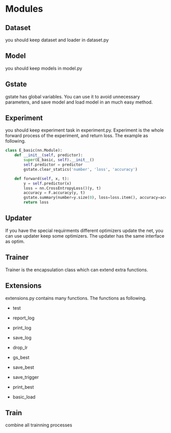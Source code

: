 # Modules

## Dataset

you should keep dataset and loader in dataset.py

## Model

you should keep models in model.py

## Gstate

gstate has global variables. You can use it to avoid unnecessary parameters, and save model and load model in an much easy method.

## Experiment

you should keep experiment task in experiment.py. Experiment is the whole forward process of the experiment, and return loss. The example as following.

```python
class E_basic(nn.Module):
    def __init__(self, predictor):
        super(E_basic, self).__init__()
        self.predictor = predictor
        gstate.clear_statics('number', 'loss', 'accuracy')

    def forward(self, x, t):
        y = self.predictor(x)
        loss = nn.CrossEntropyLoss()(y, t)
        accuracy = F.accuracy(y, t)
        gstate.summary(number=y.size(0), loss=loss.item(), accuracy=accuracy)
        return loss
```

## Updater

If you have the special requirments different optimizers update the net, you can use updater keep some optimizers. The updater has the same interface as optim.

## Trainer

Trainer is the encapsulation class which can extend extra functions. 

## Extensions

extensions.py contains many functions. The functions as following.

- test

- report_log

- print_log

- save_log

- drop_lr

- gs_best

- save_best

- save_trigger

- print_best

- basic_load

## Train

combine all trainning processes

